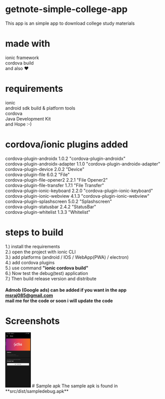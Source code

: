 # getnote-simple-college-app
This app is an simple app to download college study materials

# made with
ionic framework<br>
cordova build<br>
and also :heart:

# requirements
ionic<br>android sdk build & platform tools<br>cordova<br>Java Development Kit<br>and Hope :-)

# cordova/ionic plugins added
cordova-plugin-androidx 1.0.2 "cordova-plugin-androidx"<br>
cordova-plugin-androidx-adapter 1.1.0 "cordova-plugin-androidx-adapter"<br>
cordova-plugin-device 2.0.2 "Device"<br>
cordova-plugin-file 6.0.2 "File"<br>
cordova-plugin-file-opener2 2.2.1 "File Opener2"<br>
cordova-plugin-file-transfer 1.7.1 "File Transfer"<br>
cordova-plugin-ionic-keyboard 2.2.0 "cordova-plugin-ionic-keyboard"<br>
cordova-plugin-ionic-webview 4.1.3 "cordova-plugin-ionic-webview"<br>
cordova-plugin-splashscreen 5.0.2 "Splashscreen"<br>
cordova-plugin-statusbar 2.4.2 "StatusBar"<br>
cordova-plugin-whitelist 1.3.3 "Whitelist"<br>

# steps to build
1.) install the requirements<br>
2.) open the project with ionic CLI<br>
3.) add platforms (android / IOS / WebApp(PWA) / electron)<br>
4.) add cordova plugins<br>
5.) use command <b>"ionic cordova build"</b><br>
6.) Now test the debug(test) application<br>
7.) Then build release version and distribute<br>

#### Admob (Google ads) can be added if you want in the app <br> msraj085@gmail.com <br> mail me for the code or soon i will update the code<br>

# Screenshots
<img src="aa.jpg" height="175">
# Sample apk
The sample apk is found in **src/dist/sampledebug.apk**
